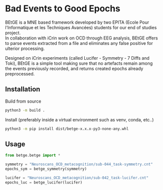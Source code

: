 # Bad Events to Good Epochs

BEtGE is a MNE based framework developed by two EPITA (Ecole Pour l'Informatique et les Techniques Avancées) students for our end of studies project.  
In collaboration with iCrin work on OCD through EEG analysis, BEtGE offers to parse events extracted from a file and eliminates any false positive for ulterior processing.  

Designed on iCrin experiments (called Lucifer - Symmetry - 7 Diffs and Toki), BEtGE is a simple tool making sure that no artefacts remain among the events previously recorded, and returns created epochs already preprocessed.

## Installation
Build from source

```bash
python3 -m build .
```

Install
(preferably inside a virtual environment such as venv, conda, etc..)

```bash
python3 -m pip install dist/betge-x.x.x-py3-none-any.whl
```

## Usage
```python
from betge.betge import *

symmetry = "Neuroscans_OCD_metacognition/sub-044_task-symmetry.cnt"
epochs_sym = betge_symmetry(symmetry)

lucifer = "Neuroscans_OCD_metacognition/sub-042_task-lucifer.cnt"
epochs_luc = betge_lucifer(lucifer)
```
